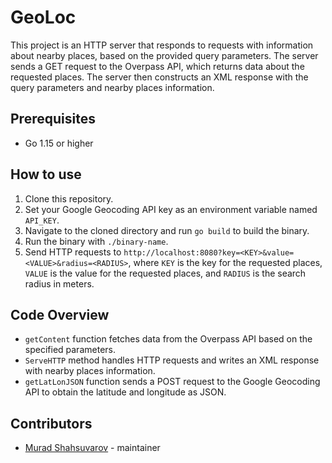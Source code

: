 # GeoLoc

This project is an HTTP server that responds to requests with information about nearby places, based on the provided query parameters. The server sends a GET request to the Overpass API, which returns data about the requested places. The server then constructs an XML response with the query parameters and nearby places information.

## Prerequisites

- Go 1.15 or higher

## How to use

1. Clone this repository.
2. Set your Google Geocoding API key as an environment variable named `API_KEY`.
3. Navigate to the cloned directory and run `go build` to build the binary.
4. Run the binary with `./binary-name`.
5. Send HTTP requests to `http://localhost:8080?key=<KEY>&value=<VALUE>&radius=<RADIUS>`, where `KEY` is the key for the requested places, `VALUE` is the value for the requested places, and `RADIUS` is the search radius in meters.

## Code Overview

- `getContent` function fetches data from the Overpass API based on the specified parameters.
- `ServeHTTP` method handles HTTP requests and writes an XML response with nearby places information.
- `getLatLonJSON` function sends a POST request to the Google Geocoding API to obtain the latitude and longitude as JSON.

## Contributors

- [Murad Shahsuvarov](https://github.com/muradshahsuvarov/geoloc) - maintainer
